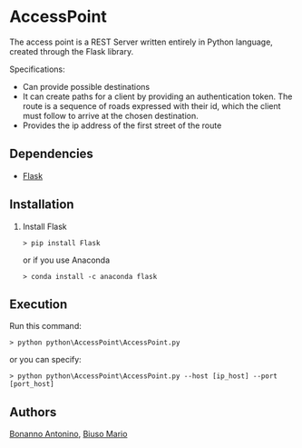 # AccessPoint

The access point is a REST Server written entirely in Python language, created through the Flask library.

Specifications:

- Can provide possible destinations
- It can create paths for a client by providing an authentication token. The route is a sequence of roads expressed with their id, which the client must follow to arrive at the chosen destination.
- Provides the ip address of the first street of the route

## Dependencies

* [Flask](https://flask.palletsprojects.com/en/1.1.x/)


## Installation

1) Install Flask

    `> pip install Flask`

    or if you use Anaconda

    `> conda install -c anaconda flask`

## Execution

Run this command:

`> python python\AccessPoint\AccessPoint.py`

or you can specify:

`> python python\AccessPoint\AccessPoint.py --host [ip_host] --port [port_host]`


## Authors

[Bonanno Antonino](https://github.com/AntoninoBonanno), [Biuso Mario](https://github.com/Mariobiuso)


